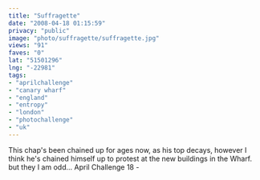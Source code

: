 ```yaml
---
title: "Suffragette"
date: "2008-04-18 01:15:59"
privacy: "public"
image: "photo/suffragette/suffragette.jpg"
views: "91"
faves: "0"
lat: "51501296"
lng: "-22981"
tags:
- "aprilchallenge"
- "canary wharf"
- "england"
- "entropy"
- "london"
- "photochallenge"
- "uk"
---
```

This chap's been chained up for ages now, as his top decays, however I think he's chained himself up to protest at the new buildings in the Wharf. but they I am odd... April Challenge 18 - <a href="/photos/2008/04/18/suffragette"></a>
